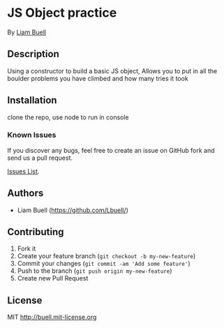 # JS Object practice
<!-- If you'd like to use a logo instead uncomment this code and remove the text above this line

  ![Logo](URL to logo img file goes here)

-->

By [Liam Buell](https://github.com/Lbuell/)




## Description
Using a constructor to build a basic JS object,   Allows you to put in all the boulder problems you have climbed and how many tries it took

## Installation

clone the repo, use node to run in console


### Known Issues

If you discover any bugs, feel free to create an issue on GitHub fork and
send us a pull request.

[Issues List](https://github.com/lbuell/portfolio/issues).

## Authors

* Liam Buell (https://github.com/Lbuell/)


## Contributing

1. Fork it
2. Create your feature branch (`git checkout -b my-new-feature`)
3. Commit your changes (`git commit -am 'Add some feature'`)
4. Push to the branch (`git push origin my-new-feature`)
5. Create new Pull Request


## License

MIT http://buell.mit-license.org
